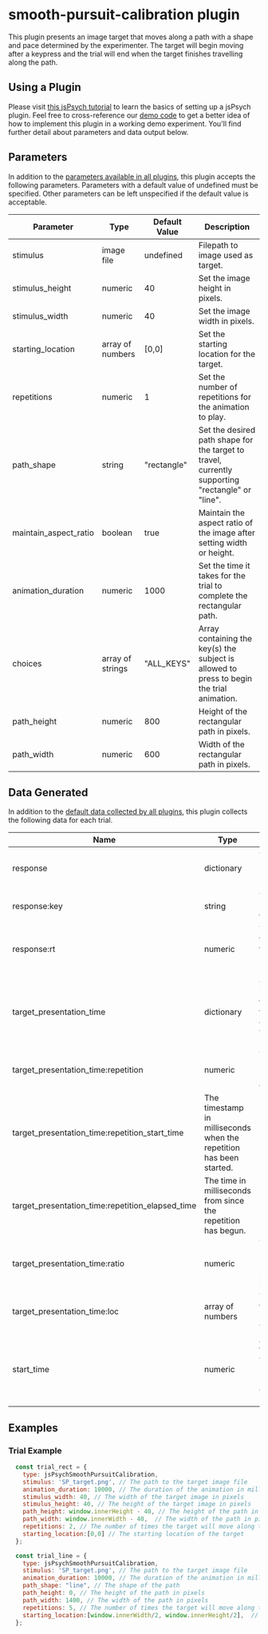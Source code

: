 # smooth-pursuit-calibration plugin

This plugin presents an image target that moves along a path with a shape and pace determined by the experimenter. The target will begin moving after a keypress and the trial will end when the target finishes travelling along the path.

## Using a Plugin

Please visit [this jsPsych tutorial](https://www.jspsych.org/v8/overview/plugins/) to learn the basics of setting up a jsPsych plugin. Feel free to cross-reference our [demo code](https://github.com/beatlab-mcmaster/AVOKE/blob/main/plugin-smooth-pursuit-calibration/examples/index.html) to get a better idea of how to implement this plugin in a working demo experiment. You'll find further detail about parameters and data output below.

## Parameters

In addition to the [parameters available in all plugins](https://www.jspsych.org/latest/overview/plugins/#parameters-available-in-all-plugins), this plugin accepts the following parameters. Parameters with a default value of undefined must be specified. Other parameters can be left unspecified if the default value is acceptable.

| Parameter           | Type             | Default Value      | Description                              |
| ------------------- | ---------------- | ------------------ | ---------------------------------------- |
|stimulus|image file|undefined|Filepath to image used as target.|
|stimulus_height|numeric|40|Set the image height in pixels.|
|stimulus_width|numeric|40|Set the image width in pixels.|
|starting_location|array of numbers|[0,0]|Set the starting location for the target.|
|repetitions|numeric|1|Set the number of repetitions for the animation to play.|
|path_shape|string|"rectangle"|Set the desired path shape for the target to travel, currently supporting "rectangle" or "line".|
|maintain_aspect_ratio|boolean|true|Maintain the aspect ratio of the image after setting width or height.|
|animation_duration|numeric|1000|Set the time it takes for the trial to complete the rectangular path.|
|choices|array of strings|"ALL_KEYS"|Array containing the key(s) the subject is allowed to press to begin the trial animation.|
|path_height|numeric|800|Height of the rectangular path in pixels.|
|path_width|numeric|600|Width of the rectangular path in pixels.|

## Data Generated

In addition to the [default data collected by all plugins](https://www.jspsych.org/latest/overview/plugins/#data-collected-by-all-plugins), this plugin collects the following data for each trial.

| Name      | Type    | Value                                    |
| --------- | ------- | ---------------------------------------- |
|response|dictionary|Contains the key pressed and response time of the participant.|
|response:key|string|The key that the participant pressed to start the trial.|
|response:rt|numeric|The time between the beginning of the trial and the response in milliseconds. '|
|target_presentation_time|dictionary|Contains a variety of information about the presentation of the target. Specific details on each key-value pair is provided below.|
|target_presentation_time:repetition|numeric|The number of repetitions of the path that have been done so far.
|target_presentation_time:repetition_start_time|The timestamp in milliseconds when the repetition has been started.|
|target_presentation_time:repetition_elapsed_time|The time in milliseconds from since the repetition has begun.|
|target_presentation_time:ratio|numeric|This ratio represents how much of the path the target has progressed through so far.|
|target_presentation_time:loc|array of numbers|The coordinates of the target on its path based on the ratio value.|
|start_time|numeric|A high resolution timestamp of the when the animation begins in milliseconds, obtained via `'performance.now()'`.| 

<!-- ## Install

Using the CDN-hosted JavaScript file:

```js
<script src="https://unpkg.com/@jspsych-contrib/plugin-smooth-pursuit-calibration"></script>
```

Using the JavaScript file downloaded from a GitHub release dist archive:

```js
<script src="jspsych/plugin-smooth-pursuit-calibration.js"></script>
```

Using NPM:

```
npm install @jspsych-contrib/plugin-smooth-pursuit-calibration
```

```js
import {jsPsychSmoothPursuitCalibration} from '@jspsych-contrib/plugin-smooth-pursuit-calibration';
``` -->

## Examples

### Trial Example

```javascript
  const trial_rect = {
    type: jsPsychSmoothPursuitCalibration,
    stimulus: 'SP_target.png', // The path to the target image file
    animation_duration: 10000, // The duration of the animation in milliseconds
    stimulus_width: 40, // The width of the target image in pixels
    stimulus_height: 40, // The height of the target image in pixels
    path_height: window.innerHeight - 40, // The height of the path in pixels, with a 40px margin accounting for target size
    path_width: window.innerWidth - 40,  // The width of the path in pixels, with a 40px margin accounting for target size
    repetitions: 2, // The number of times the target will move along the path
    starting_location:[0,0] // The starting location of the target
  };

  const trial_line = {
    type: jsPsychSmoothPursuitCalibration,
    stimulus: 'SP_target.png', // The path to the target image file
    animation_duration: 10000, // The duration of the animation in milliseconds
    path_shape: "line", // The shape of the path
    path_height: 0, // The height of the path in pixels
    path_width: 1400, // The width of the path in pixels
    repetitions: 5, // The number of times the target will move along the path
    starting_location:[window.innerWidth/2, window.innerHeight/2],  // The starting location of the target
  };
```